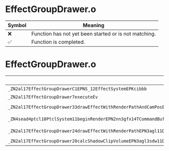 # EffectGroupDrawer.o
| Symbol | Meaning 
| ------------- | ------------- 
| :x: | Function has not yet been started or is not matching. 
| :white_check_mark: | Function is completed. 


# EffectGroupDrawer.o
| Symbol (Demangled) | Symbol (Mangled) | Decompiled? |
| ------------- |  ------------- | ------------- |
| `_ZN2al17EffectGroupDrawerC1EPNS_12EffectSystemEPKcibbb` | `al::EffectGroupDrawer::EffectGroupDrawer(al::EffectSystem *,char const*,int,bool,bool,bool)` | :white_check_mark: |
| `_ZN2al17EffectGroupDrawer7executeEv` | `al::EffectGroupDrawer::execute(void)` | :white_check_mark: |
| `_ZN2al17EffectGroupDrawer33drawEffectWithRenderPathAndCamPosEPN3agl11DrawContextERKN4sead8Matrix44IfEERKNS4_8Matrix34IfEERKNS4_7Vector3IfEEfffj` | `al::EffectGroupDrawer::drawEffectWithRenderPathAndCamPos(agl::DrawContext *,sead::Matrix44<float> const&,sead::Matrix34<float> const&,sead::Vector3<float> const&,float,float,float,unsigned int)` | :white_check_mark: |
| `_ZN4sead4ptcl10PtclSystem11beginRenderEPN2nn3gfx14TCommandBufferINS3_12ApiVariationINS3_7ApiTypeILi4EEENS3_10ApiVersionILi8EEEEEEERKNS_8Matrix44IfEERKNS_8Matrix34IfEERKNS_7Vector3IfEEfff` | `sead::ptcl::PtclSystem::beginRender(nn::gfx::TCommandBuffer<nn::gfx::ApiVariation<nn::gfx::ApiType<4>,nn::gfx::ApiVersion<8>>> *,sead::Matrix44<float> const&,sead::Matrix34<float> const&,sead::Vector3<float> const&,float,float,float)` | :white_check_mark: |
| `_ZN2al17EffectGroupDrawer24drawEffectWithRenderPathEPN3agl11DrawContextERKN4sead8Matrix44IfEERKNS4_8Matrix34IfEEfffj` | `al::EffectGroupDrawer::drawEffectWithRenderPath(agl::DrawContext *,sead::Matrix44<float> const&,sead::Matrix34<float> const&,float,float,float,unsigned int)` | :white_check_mark: |
| `_ZN2al17EffectGroupDrawer20calcShadowClipVolumeEPN3agl3sdw11DepthShadowEj` | `al::EffectGroupDrawer::calcShadowClipVolume(agl::sdw::DepthShadow *,unsigned int)` | :white_check_mark: |
